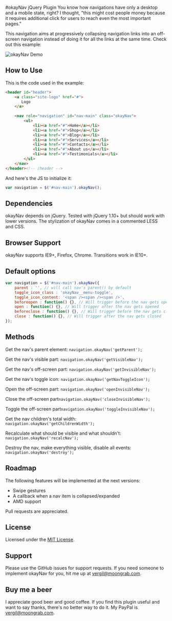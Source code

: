#okayNav jQuery Plugin
You know how navigations have only a desktop and a mobile state, right? I thought, "this might cost people money because it requires additional click for users to reach even the most important pages."

This navigation aims at progressively collapsing navigation links into an off-screen navigation instead of doing it for all the links at the same time. Check out this example:

![okayNav Demo](https://raw.githubusercontent.com/VPenkov/okayNav/master/demo/demo.gif)

## How to Use
This is the code used in the example:
```html
<header id="header">
    <a class="site-logo" href="#">
       Logo
    </a>
    
    <nav role="navigation" id="nav-main" class="okayNav">
        <ul>
            <li><a href="#">Home</a></li>
            <li><a href="#">Shop</a></li>
            <li><a href="#">Blog</a></li>
            <li><a href="#">Services</a></li>
            <li><a href="#">Contacts</a></li>
            <li><a href="#">About us</a></li>
            <li><a href="#">Testimonials</a></li>
        </ul>
    </nav>
</header><!-- /header -->
```

And here's the JS to initialize it:
```javascript
var navigation = $('#nav-main').okayNav();
```

## Dependencies
okayNav depends on jQuery. Tested with jQuery 1.10+ but should work with lower versions.
The stylization of okayNav comes in a commented LESS and CSS.

## Browser Support
okayNav supports IE9+, Firefox, Chrome. Transitions work in IE10+.

## Default options
```javascript
var navigation = $('#nav-main').okayNav({
	parent : '', // will call nav's parent() by default
    toggle_icon_class : 'okayNav__menu-toggle',
    toggle_icon_content: '<span /><span /><span />',
    beforeopen : function() {}, // Will trigger before the nav gets opened
    open : function() {}, // Will trigger after the nav gets opened
    beforeclose : function() {}, // Will trigger before the nav gets closed
    close : function() {}, // Will trigger after the nav gets closed
});
```

## Methods
Get the nav's parent element: ``navigation.okayNav('getParent');``

Get the nav's visible part: ``navigation.okayNav('getVisibleNav');``

Get the nav's off-screen part: ``navigation.okayNav('getInvisibleNav');``

Get the nav's toggle icon: ``navigation.okayNav('getNavToggleIcon');``

Open the off-screen part: ``navigation.okayNav('openInvisibleNav');``

Close the off-screen part``navigation.okayNav('closeInvisibleNav');``

Toggle the off-screen part``navigation.okayNav('toggleInvisibleNav');``

Get the nav children's total width: ``navigation.okayNav('getChildrenWidth');``

Recalculate what should be visible and what shouldn't: ``navigation.okayNav('recalcNav');``

Destroy the nav, make everything visible, disable all events: ``navigation.okayNav('destroy');``

## Roadmap
The following features will be implemented at the next versions:
- Swipe gestures
- A callback when a nav item is collapsed/expanded
- AMD support

Pull requests are appreciated.

## License
Licensed under the [MIT License](https://opensource.org/licenses/MIT).

## Support
Please use the GitHub issues for support requests. If you need someone to implement okayNav for you, hit me up at [vergil@moongrab.com](vergil@moongrab.com).

## Buy me a beer
I appreciate good beer and good coffee. If you find this plugin useful and want to say thanks, there's no better way to do it. My PayPal is [vergil@moongrab.com](vergil@moongrab.com).